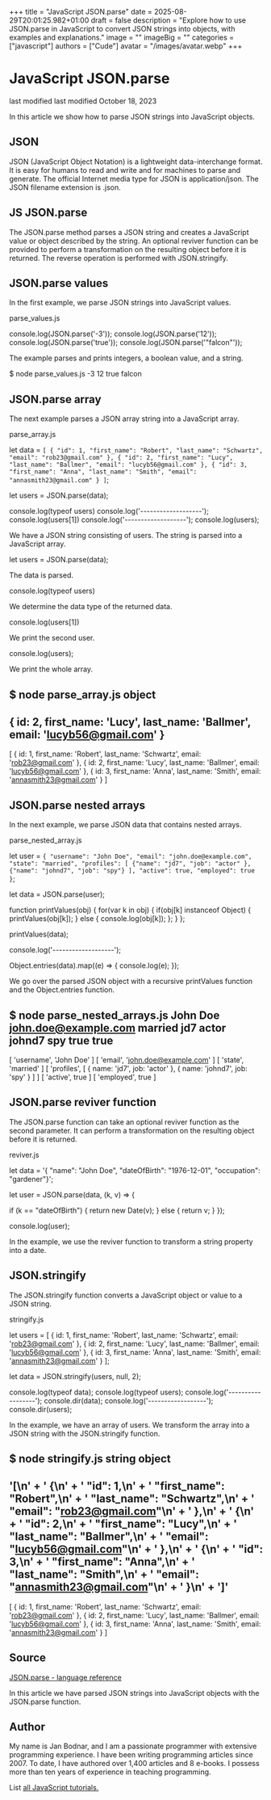 +++
title = "JavaScript JSON.parse"
date = 2025-08-29T20:01:25.982+01:00
draft = false
description = "Explore how to use JSON.parse in JavaScript to convert JSON strings into objects, with examples and explanations."
image = ""
imageBig = ""
categories = ["javascript"]
authors = ["Cude"]
avatar = "/images/avatar.webp"
+++

# JavaScript JSON.parse

last modified last modified October 18, 2023

 

In this article we show how to parse JSON strings into JavaScript
objects.

## JSON

JSON (JavaScript Object Notation) is a lightweight data-interchange
format. It is easy for humans to read and write and for machines to parse and
generate. The official Internet media type for JSON is
application/json. The JSON filename extension is
.json.

## JS JSON.parse

The JSON.parse method parses a JSON string and creates a JavaScript
value or object described by the string. An optional reviver function can be
provided to perform a transformation on the resulting object before it is
returned. The reverse operation is performed with JSON.stringify.

## JSON.parse values

In the first example, we parse JSON strings into JavaScript values.

parse_values.js
  

console.log(JSON.parse('-3'));
console.log(JSON.parse('12'));
console.log(JSON.parse('true'));
console.log(JSON.parse('"falcon"'));

The example parses and prints integers, a boolean value, and a string.

$ node parse_values.js
-3
12
true
falcon

## JSON.parse array

The next example parses a JSON array string into a JavaScript array.

parse_array.js
  

let data = `[
  {
    "id": 1,
    "first_name": "Robert",
    "last_name": "Schwartz",
    "email": "rob23@gmail.com"
  },
  {
    "id": 2,
    "first_name": "Lucy",
    "last_name": "Ballmer",
    "email": "lucyb56@gmail.com"
  },
  {
    "id": 3,
    "first_name": "Anna",
    "last_name": "Smith",
    "email": "annasmith23@gmail.com"
  }
]`;

let users = JSON.parse(data);

console.log(typeof users)
console.log('-------------------');
console.log(users[1])
console.log('-------------------');
console.log(users);

We have a JSON string consisting of users. The string is parsed into a
JavaScript array.

let users = JSON.parse(data);

The data is parsed.

console.log(typeof users)

We determine the data type of the returned data.

console.log(users[1])

We print the second user.

console.log(users);

We print the whole array.

$ node parse_array.js 
object
-------------------
{
  id: 2,
  first_name: 'Lucy',
  last_name: 'Ballmer',
  email: 'lucyb56@gmail.com'
}
-------------------
[
  {
    id: 1,
    first_name: 'Robert',
    last_name: 'Schwartz',
    email: 'rob23@gmail.com'
  },
  {
    id: 2,
    first_name: 'Lucy',
    last_name: 'Ballmer',
    email: 'lucyb56@gmail.com'
  },
  {
    id: 3,
    first_name: 'Anna',
    last_name: 'Smith',
    email: 'annasmith23@gmail.com'
  }
]

## JSON.parse nested arrays

In the next example, we parse JSON data that contains nested arrays.

parse_nested_array.js
  

let user = `{
    "username": "John Doe",
    "email": "john.doe@example.com",
    "state": "married",
    "profiles": [
        {"name": "jd7", "job": "actor" },
        {"name": "johnd7", "job": "spy"}
    ],
    "active": true,
    "employed": true
}`;

let data = JSON.parse(user);

function printValues(obj) {
    for(var k in obj) {
        if(obj[k] instanceof Object) {
            printValues(obj[k]);
        } else {
            console.log(obj[k]);
        };
    }
};

printValues(data);

console.log('-------------------');

Object.entries(data).map((e) =&gt; {
    console.log(e);
});

We go over the parsed JSON object with a recursive printValues
function and the Object.entries function.

$ node parse_nested_arrays.js 
John Doe
john.doe@example.com
married
jd7
actor
johnd7
spy
true
true
-------------------
[ 'username', 'John Doe' ]
[ 'email', 'john.doe@example.com' ]
[ 'state', 'married' ]
[
  'profiles',
  [ { name: 'jd7', job: 'actor' }, { name: 'johnd7', job: 'spy' } ]
]
[ 'active', true ]
[ 'employed', true ]

## JSON.parse reviver function

The JSON.parse function can take an optional reviver function as
the second parameter. It can perform a transformation on the resulting object
before it is returned.

reviver.js
  

let data = '{ "name": "John Doe", "dateOfBirth": "1976-12-01", "occupation": "gardener"}';

let user = JSON.parse(data, (k, v) =&gt; {

  if (k == "dateOfBirth") {
    return new Date(v);
  } else {
    return v;
  }
});

console.log(user);

In the example, we use the reviver function to transform a string property into
a date.

## JSON.stringify

The JSON.stringify function converts a JavaScript object or value
to a JSON string.

stringify.js
  

let users = [
    {
        id: 1,
        first_name: 'Robert',
        last_name: 'Schwartz',
        email: 'rob23@gmail.com'
    },
    {
        id: 2,
        first_name: 'Lucy',
        last_name: 'Ballmer',
        email: 'lucyb56@gmail.com'
    },
    {
        id: 3,
        first_name: 'Anna',
        last_name: 'Smith',
        email: 'annasmith23@gmail.com'
    }
];

let data = JSON.stringify(users, null, 2);

console.log(typeof data);
console.log(typeof users);
console.log('------------------');
console.dir(data);
console.log('------------------');
console.dir(users);

In the example, we have an array of users. We transform the array into a JSON
string with the JSON.stringify function.

$ node stringify.js 
string
object
------------------
'[\n' +
  '  {\n' +
  '    "id": 1,\n' +
  '    "first_name": "Robert",\n' +
  '    "last_name": "Schwartz",\n' +
  '    "email": "rob23@gmail.com"\n' +
  '  },\n' +
  '  {\n' +
  '    "id": 2,\n' +
  '    "first_name": "Lucy",\n' +
  '    "last_name": "Ballmer",\n' +
  '    "email": "lucyb56@gmail.com"\n' +
  '  },\n' +
  '  {\n' +
  '    "id": 3,\n' +
  '    "first_name": "Anna",\n' +
  '    "last_name": "Smith",\n' +
  '    "email": "annasmith23@gmail.com"\n' +
  '  }\n' +
  ']'
------------------
[
  {
    id: 1,
    first_name: 'Robert',
    last_name: 'Schwartz',
    email: 'rob23@gmail.com'
  },
  {
    id: 2,
    first_name: 'Lucy',
    last_name: 'Ballmer',
    email: 'lucyb56@gmail.com'
  },
  {
    id: 3,
    first_name: 'Anna',
    last_name: 'Smith',
    email: 'annasmith23@gmail.com'
  }
]

## Source

[JSON.parse - language reference](https://developer.mozilla.org/en-US/docs/Web/JavaScript/Reference/Global_Objects/JSON/parse)

In this article we have parsed JSON strings into JavaScript objects with
the JSON.parse function.

## Author

My name is Jan Bodnar, and I am a passionate programmer with extensive
programming experience. I have been writing programming articles since 2007.
To date, I have authored over 1,400 articles and 8 e-books. I possess more
than ten years of experience in teaching programming.

List [all JavaScript tutorials.](/all/#js)